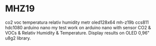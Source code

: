 # MHZ19
co2 voc temperatura relativ humidity metr
oled128х64 mh-z19b ccs811 hdc1080 arduino nano my test work on arduino nano with sensor CO2 & VOCs & Relativ Humidity & Temperature. 
Display results on OLED 0,96" u8g2 library.
